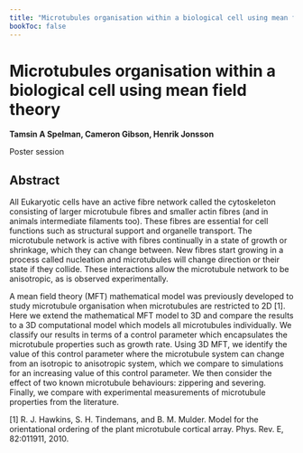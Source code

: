```yaml
---
title: "Microtubules organisation within a biological cell using mean field theory"
bookToc: false
---
```


# Microtubules organisation within a biological cell using mean field theory

**Tamsin A Spelman, Cameron Gibson, Henrik Jonsson**

Poster session



## Abstract

All Eukaryotic cells have an active fibre network called the cytoskeleton consisting of larger microtubule fibres and smaller actin fibres (and in animals intermediate filaments too). These fibres are essential for cell functions such as structural support and organelle transport. The microtubule network is active with fibres continually in a state of growth or shrinkage, which they can change between. New fibres start growing in a process called nucleation and microtubules will change direction or their state if they collide. These interactions allow the microtubule network to be anisotropic, as is observed experimentally.

A mean field theory (MFT) mathematical model was previously developed to study microtubule organisation when microtubules are restricted to 2D  [1]. Here we extend the mathematical MFT model to 3D and compare the results to a 3D computational model which models all microtubules individually. We classify our results in terms of a control parameter which encapsulates the microtubule properties such as growth rate. Using 3D MFT, we identify the value of this control parameter where the microtubule system can change from an isotropic to anisotropic system, which we compare to simulations for an increasing value of this control parameter. We then consider the effect of two known microtubule behaviours: zippering and severing. Finally, we compare with experimental measurements of microtubule properties from the literature.

[1] R. J. Hawkins, S. H. Tindemans, and B. M. Mulder. Model for the orientational ordering of the plant microtubule cortical array. Phys. Rev. E, 82:011911, 2010.


